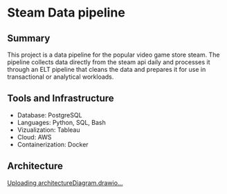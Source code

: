 # Steam Data pipeline

## Summary
This project is a data pipeline for the popular video game store steam. The pipeline collects data directly from the steam api daily and processes it through an ELT pipeline that cleans the data and prepares it for use in transactional or analytical workloads.

## Tools and Infrastructure
* Database: PostgreSQL
* Languages: Python, SQL, Bash
* Vizualization: Tableau
* Cloud: AWS
* Containerization: Docker

## Architecture
[Uploading architectureDiagram.drawio…]()

